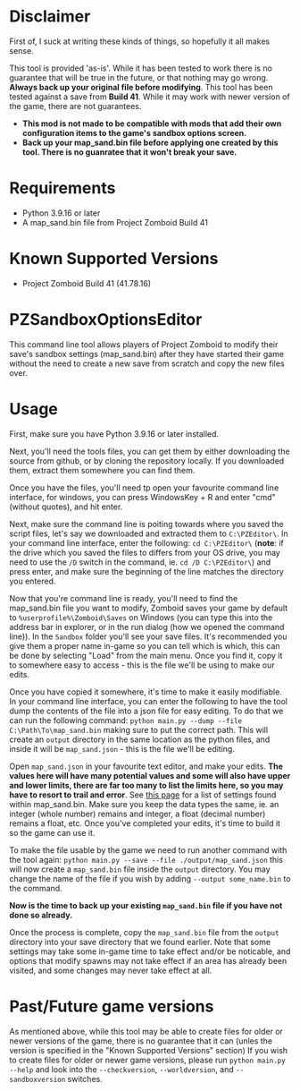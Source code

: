 
# Disclaimer
First of, I suck at writing these kinds of things, so hopefully it all makes sense.

This tool is provided 'as-is'. While it has been tested to work there is no guarantee that will be true in the future, or that nothing may go wrong. **Always back up your original file before modifying**. This tool has been tested against a save from **Build 41**. While it may work with newer version of the game, there are not guarantees.

* **This mod is not made to be compatible with mods that add their own configuration items to the game's sandbox options screen.**
* **Back up your map_sand.bin file before applying one created by this tool. There is no guanratee that it won't break your save.**

# Requirements
* Python 3.9.16 or later
* A map_sand.bin file from Project Zomboid Build 41

# Known Supported Versions
* Project Zomboid Build 41 (41.78.16)

# PZSandboxOptionsEditor

This command line tool allows players of Project Zomboid to modify their save's sandbox settings (map_sand.bin) after they have started their game without the need to create a new save from scratch and copy the new files over.

# Usage

First, make sure you have Python 3.9.16 or later installed.

Next, you'll need the tools files, you can get them by either downloading the source from github, or by cloning the repository locally. If you downloaded them, extract them somewhere you can find them.

Once you have the files, you'll need tp open your favourite command line interface, for windows, you can press WindowsKey + R and enter "cmd" (without quotes), and hit enter.

Next, make sure the command line is poiting towards where you saved the script files, let's say we downloaded and extracted them to `C:\PZEditor\`. In your command line interface, enter the following: `cd C:\PZEditor\` (**note**: if the drive which you saved the files to differs from your OS drive, you may need to use the `/D` switch in the command, ie. `cd /D C:\PZEditor\`) and press enter, and make sure the beginning of the line matches the directory you entered.

Now that you're command line is ready, you'll need to find the map_sand.bin file you want to modify, Zomboid saves your game by default to `%userprofile%\Zomboid\Saves` on Windows (you can type this into the address bar in explorer, or in the run dialog (how we opened the command line)). In the `Sandbox` folder you'll see your save files. It's recommended you give them a proper name in-game so you can tell which is which, this can be done by selecting "Load" from the main menu. Once you find it, copy it to somewhere easy to access - this is the file we'll be using to make our edits.

Once you have copied it somewhere, it's time to make it easily modifiable. In your command line interface, you can enter the following to have the tool dump the contents of the file into a json file for easy editing. To do that we can run the following command:
`python main.py --dump --file C:\Path\To\map_sand.bin` making sure to put the correct path. This will create an `output` directory in the same location as the python files, and inside it will be `map_sand.json` - this is the file we'll be editing.

Open `map_sand.json` in your favourite text editor, and make your edits. **The values here will have many potential values and some will also have upper and lower limits, there are far too many to list the limits here, so you may have to resort to trail and error**. See [this page](settings.md) for a list of settings found within map_sand.bin. Make sure you keep the data types the same, ie. an integer (whole number) remains and integer, a float (decimal number) remains a float, etc. Once you've completed your edits, it's time to build it so the game can use it.

To make the file usable by the game we need to run another command with the tool again:
`python main.py --save --file ./output/map_sand.json` this will now create a `map_sand.bin` file inside the `output` directory. You may change the name of the file if you wish by adding `--output some_name.bin` to the command.

**Now is the time to back up your existing `map_sand.bin` file if you have not done so already.**

Once the process is complete, copy the `map_sand.bin` file from the `output` directory into your save directory that we found earlier. Note that some settings may take some in-game time to take effect and/or be noticable, and options that modify spawns may not take effect if an area has already been visited, and some changes may never take effect at all.

# Past/Future game versions
As mentioned above, while this tool may be able to create files for older or newer versions of the game, there is no guarantee that it can (unles the version is specified in the "Known Supported Versions" section) If you wish to create files for older or newer game versions, please run `python main.py --help` and look into the `--checkversion`, `--worldversion`, and `--sandboxversion` switches.

